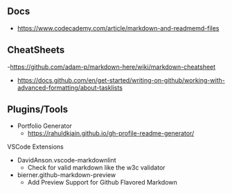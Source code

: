 ## Docs

- https://www.codecademy.com/article/markdown-and-readmemd-files

## CheatSheets

-https://github.com/adam-p/markdown-here/wiki/markdown-cheatsheet

- https://docs.github.com/en/get-started/writing-on-github/working-with-advanced-formatting/about-tasklists

## Plugins/Tools

- Portfolio Generator
  - https://rahuldkjain.github.io/gh-profile-readme-generator/

VSCode Extensions

- DavidAnson.vscode-markdownlint
  - Check for valid markdown like the w3c validator
- bierner.github-markdown-preview
  - Add Preview Support for Github Flavored Markdown

